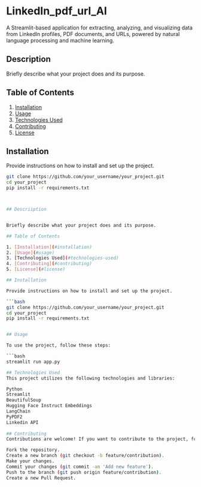 # LinkedIn_pdf_url_AI
A Streamlit-based application for extracting, analyzing, and visualizing data from LinkedIn profiles, PDF documents, and URLs, powered by natural language processing and machine learning.

## Description

Briefly describe what your project does and its purpose.

## Table of Contents

1. [Installation](#installation)
2. [Usage](#usage)
3. [Technologies Used](#technologies-used)
4. [Contributing](#contributing)
5. [License](#license)

## Installation

Provide instructions on how to install and set up the project.

```bash
git clone https://github.com/your_username/your_project.git
cd your_project
pip install -r requirements.txt



## Descriiption


Briefly describe what your project does and its purpose.

## Table of Contents

1. [Installation](#installation)
2. [Usage](#usage)
3. [Technologies Used](#technologies-used)
4. [Contributing](#contributing)
5. [License](#license)

## Installation

Provide instructions on how to install and set up the project.

```bash
git clone https://github.com/your_username/your_project.git
cd your_project
pip install -r requirements.txt


## Usage

To use the project, follow these steps:

```bash
streamlit run app.py

## Technologies Used
This project utilizes the following technologies and libraries:

Python
Streamlit
BeautifulSoup
Hugging Face Instruct Embeddings
LangChain
PyPDF2
Linkedin API
 
## Contributing
Contributions are welcome! If you want to contribute to the project, follow these steps:

Fork the repository.
Create a new branch (git checkout -b feature/contribution).
Make your changes.
Commit your changes (git commit -am 'Add new feature').
Push to the branch (git push origin feature/contribution).
Create a new Pull Request.

